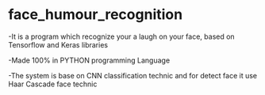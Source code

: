 # face_humour_recognition
-It is a program which recognize your a laugh on your face, based on Tensorflow and Keras libraries

-Made 100% in PYTHON programming Language 

-The system is base on CNN classification technic and for detect face
 it use Haar Cascade face technic
